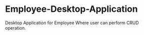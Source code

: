 # Employee-Desktop-Application
Desktop Application for Employee Where user can perform CRUD operation.
